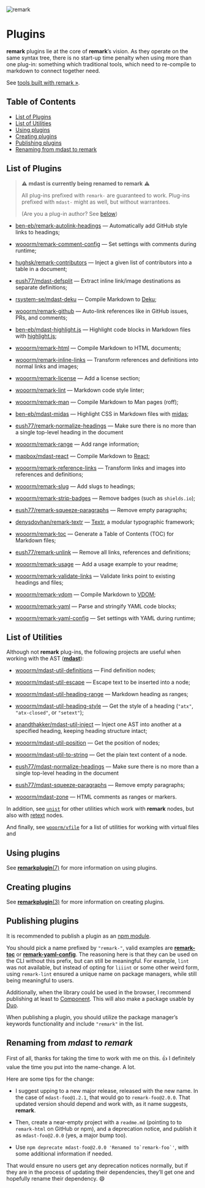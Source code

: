 ![remark](https://cdn.rawgit.com/wooorm/remark/master/logo.svg)

# Plugins

**remark** plugins lie at the core of **remark**’s vision. As they operate on
the same syntax tree, there is no start-up time penalty when using more than
one plug-in: something which traditional tools, which need to re-compile
to markdown to connect together need.

See [tools built with remark »](https://github.com/wooorm/remark/blob/master/doc/products.md).

## Table of Contents

*   [List of Plugins](#list-of-plugins)
*   [List of Utilities](#list-of-utilities)
*   [Using plugins](#using-plugins)
*   [Creating plugins](#creating-plugins)
*   [Publishing plugins](#publishing-plugins)
*   [Renaming from mdast to remark](#renaming-from-mdast-to-remark)

## List of Plugins

> :warning: **mdast is currently being renamed to remark** :warning:
>
> All plug-ins prefixed with `remark-` are guaranteed to work.
> Plug-ins prefixed with `mdast-` might as well, but without warrantees.
>
> (Are you a plug-in author? See [below](#renaming-from-mdast-to-remark))

*   [ben-eb/remark-autolink-headings](https://github.com/ben-eb/remark-autolink-headings)
    — Automatically add GitHub style links to headings;

*   [wooorm/remark-comment-config](https://github.com/wooorm/remark-comment-config)
    — Set settings with comments during runtime;

*   [hughsk/remark-contributors](https://github.com/hughsk/remark-contributors)
    — Inject a given list of contributors into a table in a document;

*   [eush77/mdast-defsplit](https://github.com/eush77/mdast-defsplit)
    — Extract inline link/image destinations as separate definitions;

*   [rsystem-se/mdast-deku](https://github.com/rsystem-se/mdast-deku)
    — Compile Markdown to [Deku](https://github.com/dekujs/deku);

*   [wooorm/remark-github](https://github.com/wooorm/remark-github)
    — Auto-link references like in GitHub issues, PRs, and comments;

*   [ben-eb/mdast-highlight.js](https://github.com/ben-eb/mdast-highlight.js)
    — Highlight code blocks in Markdown files with
    [highlight.js](https://github.com/isagalaev/highlight.js);

*   [wooorm/remark-html](https://github.com/wooorm/remark-html)
    — Compile Markdown to HTML documents;

*   [wooorm/remark-inline-links](https://github.com/wooorm/mdast-inline-links)
    — Transform references and definitions into normal links and images;

*   [wooorm/remark-license](https://github.com/wooorm/remark-license)
    — Add a license section;

*   [wooorm/remark-lint](https://github.com/wooorm/remark-lint)
    — Markdown code style linter;

*   [wooorm/remark-man](https://github.com/wooorm/remark-man)
    — Compile Markdown to Man pages (roff);

*   [ben-eb/mdast-midas](https://github.com/ben-eb/mdast-midas)
    — Highlight CSS in Markdown files with [midas](https://github.com/ben-eb/midas);

*   [eush77/remark-normalize-headings](https://github.com/eush77/remark-normalize-headings)
    — Make sure there is no more than a single top-level heading in the document

*   [wooorm/remark-range](https://github.com/wooorm/mdast-range)
    — Add range information;

*   [mapbox/mdast-react](https://github.com/mapbox/mdast-react)
    — Compile Markdown to [React](https://github.com/facebook/react);

*   [wooorm/remark-reference-links](https://github.com/wooorm/mdast-reference-links)
    — Transform links and images into references and definitions;

*   [wooorm/remark-slug](https://github.com/wooorm/remark-slug)
    — Add slugs to headings;

*   [wooorm/remark-strip-badges](https://github.com/wooorm/mdast-strip-badges)
    — Remove badges (such as `shields.io`);

*   [eush77/remark-squeeze-paragraphs](https://github.com/eush77/remark-squeeze-paragraphs)
    — Remove empty paragraphs;

*   [denysdovhan/remark-textr](https://github.com/denysdovhan/remark-textr)
    — [Textr](https://github.com/shuvalov-anton/textr), a modular typographic
    framework;

*   [wooorm/remark-toc](https://github.com/wooorm/remark-toc)
    — Generate a Table of Contents (TOC) for Markdown files;

*   [eush77/remark-unlink](https://github.com/eush77/remark-unlink)
    — Remove all links, references and definitions;

*   [wooorm/remark-usage](https://github.com/wooorm/remark-usage)
    — Add a usage example to your readme;

*   [wooorm/remark-validate-links](https://github.com/wooorm/remark-validate-links)
    — Validate links point to existing headings and files;

*   [wooorm/remark-vdom](https://github.com/wooorm/remark-vdom)
    — Compile Markdown to [VDOM](https://github.com/Matt-Esch/virtual-dom/);

*   [wooorm/remark-yaml](https://github.com/wooorm/remark-yaml)
    — Parse and stringify YAML code blocks;

*   [wooorm/remark-yaml-config](https://github.com/wooorm/remark-yaml-config)
    — Set settings with YAML during runtime;

## List of Utilities

Although not **remark** plug-ins, the following projects are useful when
working with the AST ([**mdast**](https://github.com/wooorm/mdast)):

*   [wooorm/mdast-util-definitions](https://github.com/wooorm/mdast-util-definitions)
    — Find definition nodes;

*   [wooorm/mdast-util-escape](https://github.com/wooorm/mdast-util-escape)
    — Escape text to be inserted into a node;

*   [wooorm/mdast-util-heading-range](https://github.com/wooorm/mdast-util-heading-range)
    — Markdown heading as ranges;

*   [wooorm/mdast-util-heading-style](https://github.com/wooorm/mdast-util-heading-style)
    — Get the style of a heading (`"atx"`, `"atx-closed"`, or `"setext"`);

*   [anandthakker/mdast-util-inject](https://github.com/anandthakker/mdast-util-inject)
    — Inject one AST into another at a specified heading, keeping heading
    structure intact;

*   [wooorm/mdast-util-position](https://github.com/wooorm/mdast-util-position)
    — Get the position of nodes;

*   [wooorm/mdast-util-to-string](https://github.com/wooorm/mdast-util-to-string)
    — Get the plain text content of a node.

*   [eush77/mdast-normalize-headings](https://github.com/eush77/mdast-normalize-headings)
    — Make sure there is no more than a single top-level heading in the document

*   [eush77/mdast-squeeze-paragraphs](https://github.com/eush77/mdast-squeeze-paragraphs)
    — Remove empty paragraphs;

*   [wooorm/mdast-zone](https://github.com/wooorm/mdast-zone)
    — HTML comments as ranges or markers.

In addition, see [`unist`](https://github.com/wooorm/unist#unist-node-utilties)
for other utilities which work with **remark** nodes, but also with
[retext](https://github.com/wooorm/retext) nodes.

And finally, see [`wooorm/vfile`](https://github.com/wooorm/vfile#related-tools)
for a list of utilities for working with virtual files and

## Using plugins

See [**remarkplugin**(7)](https://github.com/wooorm/remark/blob/master/doc/remarkplugin.7.md)
for more information on using plugins.

## Creating plugins

See [**remarkplugin**(3)](https://github.com/wooorm/remark/blob/master/doc/remarkplugin.3.md)
for more information on creating plugins.

## Publishing plugins

It is recommended to publish a plugin as an
[npm module](https://docs.npmjs.com/getting-started/publishing-npm-packages).

You should pick a name prefixed by `"remark-"`, valid examples are
[**remark-toc**](https://www.npmjs.com/package/remark-toc) or
[**remark-yaml-config**](https://www.npmjs.com/package/remark-yaml-config).
The reasoning here is that they can be used on the CLI without this prefix,
but can still be meaningful. For example, `lint` was not available, but instead
of opting for `liiint` or some other weird form, using `remark-lint` ensured a
unique name on package managers, while still being meaningful to users.

Additionally, when the library could be used in the browser, I recommend
publishing at least to [Component](https://github.com/componentjs/guide/blob/master/creating-components/publishing.md).
This will also make a package usable by [Duo](https://github.com/duojs/duo).

When publishing a plugin, you should utilize the package manager’s keywords
functionality and include `"remark"` in the list.

## Renaming from _mdast_ to _remark_

First of all, thanks for taking the time to work with me on this. 👍
I definitely value the time you put into the name-change.  A lot.

Here are some tips for the change:

*   I suggest upping to a new major release, released with the new name.  In
    the case of `mdast-foo@1.2.1`, that would go to `remark-foo@2.0.0`.
    That updated version should depend and work with, as it name suggests,
    **remark**.

*   Then, create a near-empty project with a `readme.md` (pointing to to
    `remark-html` on GitHub or npm), and a deprecation notice, and publish it
    as `mdast-foo@2.0.0` (yes, a major bump too).

*   Use ``npm deprecate mdast-foo@2.0.0 'Renamed to`remark-foo`'``, with
    some additional information if needed.

That would ensure no users get any deprecation notices normally, but if they
are in the process of updating their dependencies, they’ll get one and
hopefully rename their dependency. 😄
